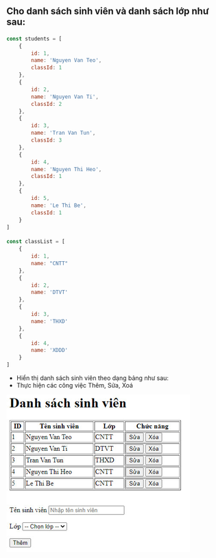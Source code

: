 ## Cho danh sách sinh viên và danh sách lớp như sau:

```js
const students = [
    {
        id: 1,
        name: 'Nguyen Van Teo',
        classId: 1
    },
    {
        id: 2,
        name: 'Nguyen Van Ti',
        classId: 2
    },
    {
        id: 3,
        name: 'Tran Van Tun',
        classId: 3
    },
    {
        id: 4,
        name: 'Nguyen Thi Heo',
        classId: 1
    },
    {
        id: 5,
        name: 'Le Thi Be',
        classId: 1
    }
]

const classList = [
    {
        id: 1,
        name: "CNTT"
    },
    {
        id: 2,
        name: 'DTVT'
    },
    {
        id: 3,
        name: 'THXD'
    },
    {
        id: 4,
        name: 'XDDD'
    }
]
```

- Hiển thị danh sách sinh viên theo dạng bảng như sau:
- Thực hiện các công việc Thêm, Sửa, Xoá

![alt text](image.jpg)